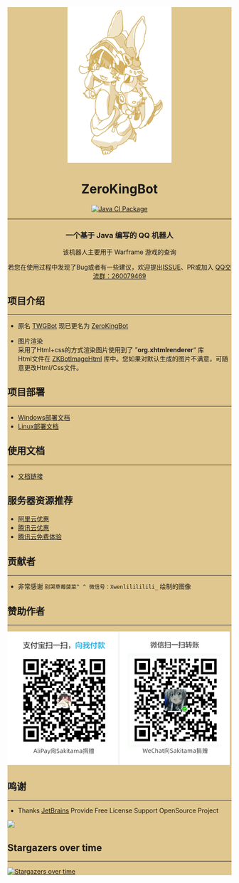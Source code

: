 <div style="background-color: #E0C78F;">

<div align="center">

<p align="center">
   <img src=".github/image/ico.jpg" height="350" alt="非常感谢 `别哭草莓菠菜^ ^ 微信号：Xwenlilililili_` 绘制的图像" title="非常感谢 `别哭草莓菠菜^ ^ 微信号：Xwenlilililili_` 绘制的图像">
</p>

# ZeroKingBot

[![Java CI Package](https://github.com/KingPrimes/ZeroKingBot/actions/workflows/release.yml/badge.svg)](https://github.com/KingPrimes/ZeroKingBot/actions/workflows/release.yml)

</div>

----

<div align="center">
<h3>一个基于 Java 编写的 QQ 机器人</h3>
<div>    
    <p>该机器人主要用于 Warframe 游戏的查询</p>
    <p>若您在使用过程中发现了Bug或者有一些建议，欢迎提出<a href="https://github.com/KingPrimes/ZeroKingBot/issues">ISSUE</a>、PR或加入 <a href="https://jq.qq.com/?_wv=1027&k=HkG2Q9PT">QQ交流群：260079469</a></p>
</div>
</div>

项目介绍
---
---
- <p>原名 <a href="https://github.com/KingPrimes/TWGBot">TWGBot</a> 现已更名为 <a href="https://github.com/KingPrimes/ZeroKingBot">ZeroKingBot</a></p>
- 图片渲染
  <br/>
  采用了Html+css的方式渲染图片使用到了 ”**org.xhtmlrenderer**“ 库
  <br/>
  Html文件在 [ZKBotImageHtml](https://github.com/KingPrimes/ZKBotImageHtml) 库中。您如果对默认生成的图片不满意，可随意更改Html/Css文件。
  <br/>


项目部署
---
---
- [Windows部署文档](./readme/win.md)
- [Linux部署文档](./readme/linux.md)


使用文档
---
---
- [文档链接](https://www.yuque.com/kingprimes/twgbot)


服务器资源推荐
---
- [阿里云优惠](https://www.aliyun.com/minisite/goods?userCode=8dt5pt0g&share_source=copy_link)
- [腾讯云优惠](https://cloud.tencent.com/act/pro/cps_3?fromSource=gwzcw.6688284.6688284.6688284&cps_key=ae3b8b6e55495d8bc53f2227ea0273d8)
- [腾讯云免费体验](https://cloud.tencent.com/act/free)

贡献者
---
---
- 非常感谢 `别哭草莓菠菜^ ^ 微信号：Xwenlilililili_` 绘制的图像
<!-- readme: collaborators,contributors -start -->
<!-- readme: collaborators,contributors -end -->


赞助作者
---
---
<img src=".github/image/upA-W.png" width="500"/>


鸣谢
---
---
- Thanks [JetBrains](https://www.jetbrains.com/?from=Shiro) Provide Free License Support OpenSource Project

[<img src="https://mikuac.com/images/jetbrains-variant-3.png" width="200"/>](https://www.jetbrains.com/?from=mirai)

Stargazers over time
---
---
[![Stargazers over time](https://starchart.cc/KingPrimes/ZeroKingBot.svg)](https://starchart.cc/KingPrimes/ZeroKingBot)



</div>